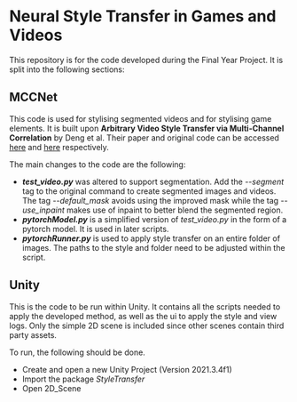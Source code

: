 # Neural Style Transfer in Games and Videos

This repository is for the code developed during the Final Year Project. It is split into the following sections:

## MCCNet

This code is used for stylising segmented videos and for stylising game elements. It is built upon **Arbitrary Video Style Transfer via Multi-Channel Correlation** by Deng et al. Their paper and original code can be accessed [here](https://arxiv.org/pdf/2009.08003.pdf) and [here](https://github.com/diyiiyiii/MCCNet) respectively.

The main changes to the code are the following:
- ***test_video.py*** was altered to support segmentation. Add the *--segment* tag to the original command to create segmented images and videos. The tag *--default_mask* avoids using the improved mask while the tag *--use_inpaint* makes use of inpaint to better blend the segmented region.
- ***pytorchModel.py*** is a simplified version of *test_video.py* in the form of a pytorch model. It is used in later scripts.
- ***pytorchRunner.py*** is used to apply style transfer on an entire folder of images. The paths to the style and folder need to be adjusted within the script.

## Unity

This is the code to be run within Unity. It contains all the scripts needed to apply the developed method, as well as the ui to apply the style and view logs. Only the simple 2D scene is included since other scenes contain third party assets.

To run, the following should be done.
- Create and open a new Unity Project (Version 2021.3.4f1)
- Import the package *StyleTransfer* 
- Open 2D_Scene


